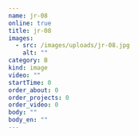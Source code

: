 ```yaml
---
name: jr-08
online: true
title: jr-08
images:
  - src: /images/uploads/jr-08.jpg
    alt: ""
category: B
kind: image
video: ""
startTime: 0
order_about: 0
order_projects: 0
order_video: 0
body: ""
body_en: ""
---
```

